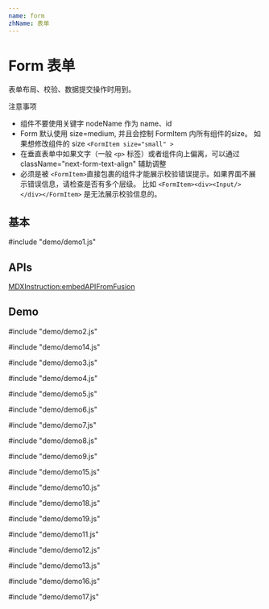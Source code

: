 ```yaml
---
name: form
zhName: 表单
---
```


# Form 表单


表单布局、校验、数据提交操作时用到。

注意事项
* 组件不要使用关键字 nodeName 作为 name、id
* Form 默认使用 size=medium, 并且会控制 FormItem 内所有组件的size。 如果想修改组件的 size `<FormItem size="small" >`
* 在垂直表单中如果文字（一般 `<p>` 标签）或者组件向上偏离，可以通过 className="next-form-text-align" 辅助调整
* 必须是被 `<FormItem>`直接包裹的组件才能展示校验错误提示。如果界面不展示错误信息，请检查是否有多个层级。 比如 `<FormItem><div><Input/></div></FormItem>` 是无法展示校验信息的。

## 基本

#include "demo/demo1.js"

## APIs

[MDXInstruction:embedAPIFromFusion](https://github.com/alibaba-fusion/next/blob/master/docs/form/index.md)

## Demo

#include "demo/demo2.js"

#include "demo/demo14.js"

#include "demo/demo3.js"

#include "demo/demo4.js"

#include "demo/demo5.js"

#include "demo/demo6.js"

#include "demo/demo7.js"

#include "demo/demo8.js"

#include "demo/demo9.js"

#include "demo/demo15.js"

#include "demo/demo10.js"

#include "demo/demo18.js"

#include "demo/demo19.js"

#include "demo/demo11.js"

#include "demo/demo12.js"

#include "demo/demo13.js"

#include "demo/demo16.js"

#include "demo/demo17.js"